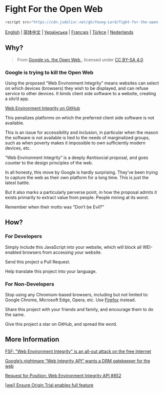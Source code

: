 # Fight For the Open Web

```javascript
<script src="https://cdn.jsdelivr.net/gh/Young-Lord/fight-for-the-open-web@main/openweb.js" defer async></script>
```

[English](./README.md) | [简体中文](./README.zh-CN.md) | [Українська](./README.uk-UA.md) | [Français](./README.fr-FR.md) | [Türkçe](./README.tr.md) | [Nederlands](./README.nl-NL.md)

## Why?

> From [Google vs. the Open Web
](https://interpeer.io/blog/2023/07/google-vs-the-open-web/), licensed under [CC BY-SA 4.0](https://creativecommons.org/licenses/by-sa/4.0).

### Google is trying to kill the Open Web

Using the proposed “Web Environment Integrity” means websites can select on which devices (browsers) they wish to be displayed, and can refuse service to other devices. It binds client side software to a website, creating a silo’d app.

[Web Environment Integrity on GitHub](https://github.com/RupertBenWiser/Web-Environment-Integrity/blob/main/explainer.md)

This penalizes platforms on which the preferred client side software is not available.

This is an issue for accessibility and inclusion, in particular when the reason the software is not available is tied to the needs of marginalized groups, such as when poverty makes it impossible to own sufficiently modern devices, etc.

“Web Environment Integrity” is a deeply #antisocial proposal, and goes counter to the design principles of the web.

In all honesty, this move by Google is hardly surprising. They’ve been trying to capture the web as their own platform for a long time. This is just the latest battle.

But it also marks a particularly perverse point, in how the proposal admits it exists primarily to extract value from people. People mining at its worst.

Remember when their motto was “Don’t be Evil?”

## How?

### For Developers

Simply include this JavaScript into your website, which will block all WEI-enabled browsers from accessing your website.

Send this project a Pull Request.

Help translate this project into your language.

### For Non-Developers

Stop using any Chromium-based browsers, including but not limited to: Google Chrome, Microsoft Edge, Opera, etc. Use [Firefox](https://www.mozilla.org/en-US/firefox/new/) instead.

Share this project with your friends and family, and encourage them to do the same.

Give this project a star on GitHub, and spread the word.

## More Information

[FSF: "Web Environment Integrity" is an all-out attack on the free Internet](https://www.fsf.org/blogs/community/web-environment-integrity-is-an-all-out-attack-on-the-free-internet)

[Google’s nightmare “Web Integrity API” wants a DRM gatekeeper for the web](https://arstechnica.com/gadgets/2023/07/googles-web-integrity-api-sounds-like-drm-for-the-web/)

[Request for Position: Web Environment Integrity API #852](https://github.com/mozilla/standards-positions/issues/852)

[\[wei\] Ensure Origin Trial enables full feature](https://github.com/chromium/chromium/commit/6f47a22906b2899412e79a2727355efa9cc8f5bd)
